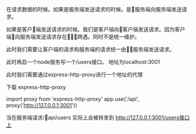 在请求数据的时候。如果是服务端发送请求的时候。是服务端向服务端发送请求。

如果是客户端发送请求的时候。我们是客户端向客户端发送请求。因为客户端向服务端发送请求存在跨遇。同时不是统一维护。


此时我们需要让客户端的请求和服务端的请求统一由服务端发送请求。


此时再启一个node服务写一个/users接口。 地址为localhost:3001

此时我们需要通过express-http-proxy进行一个地址的代理

下载 express-http-proxy

import proxy from 'express-http-proxy'
app.use('/api', proxy('http://127.0.0.1:3001'))


当在服务端请求/api/users 实际上会被转发到 http://127.0.0.1:3001/users接口上
